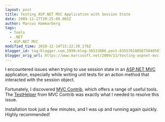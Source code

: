 ```yaml
---
layout: post
title: Testing ASP.NET MVC Application with Session State
date: 2009-11-17T20:25:00.001Z
author: Marcus Hammarberg
tags:
  - Tools
  - .NET
  - ASP.NET MVC
modified_time: 2010-12-14T15:22:38.176Z
blogger_id: tag:blogger.com,1999:blog-36533086.post-8355701805675040507
blogger_orig_url: https://www.marcusoft.net/2009/11/testing-aspnet-mvc-application-with.html
---
```


I encountered issues when trying to use session state in an [ASP.NET MVC](http://www.asp.net/mVC/) application, especially while writing unit tests for an action method that interacted with the session object.

Fortunately, I discovered [MVC Contrib](http://www.codeplex.com/MVCContrib), which offers a range of useful tools. The [TestHelper](http://mvccontrib.codeplex.com/wikipage?title=TestHelper&amp;referringTitle=Documentation) from MVC Contrib was exactly what I needed to resolve this issue.

Installation took just a few minutes, and I was up and running again quickly. Highly recommended!
